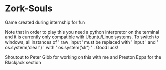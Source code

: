 # Zork-Souls
Game created during internship for fun


Note that in order to play this you need a python interpretor on the terminal and it is currently only compatible with Ubuntu/Linux systems. To switch to windows, all instances of ' raw_input ' must be replaced with ' input '
and ' os.system('clear') ' with ' os.system('clr') '  . Good luck!


Shoutout to Peter Gibb for working on this with me and Preston Epps for the Blackjack section
